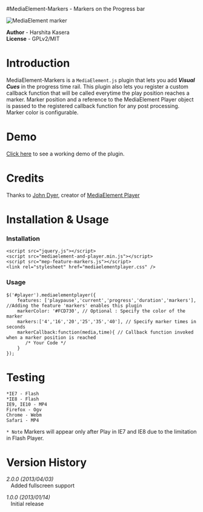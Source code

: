 #MediaElement-Markers - Markers on the Progress bar

![MediaElement marker](https://raw.github.com/hkasera/mediaelement-markers/master/markers.png "Marker")

__Author__   - Harshita Kasera  
__License__   - GPLv2/MIT 


# Introduction

MediaElement-Markers is a <code>MediaElement.js</code> plugin that lets you add ___Visual Cues___ in the progress time rail. This plugin also lets you register a custom callback function that will be called everytime the play position reaches a marker. Marker position and a reference to the MediaElement Player object is passed to the registered callback function for any post processing. Marker color is configurable. 

# Demo
[Click here](http://jsfiddle.net/hkasera/a3dBe/11/) to see a working demo of the plugin.
# Credits

Thanks to [John Dyer](https://github.com/johndyer), creator of [MediaElement Player](http://mediaelementjs.com/)

# Installation & Usage

### Installation
    <script src="jquery.js"></script>
    <script src="mediaelement-and-player.min.js"></script>
    <script src="mep-feature-markers.js"></script>
    <link rel="stylesheet" href="mediaelementplayer.css" />

### Usage
    $('#player').mediaelementplayer({
        features: ['playpause','current','progress','duration','markers'], //Adding the feature 'markers' enables this plugin
        markerColor: '#FCD730', // Optional : Specify the color of the marker
        markers:['4','16','20','25','35','40'], // Specify marker times in seconds 
        markerCallback:function(media,time){ // Callback function invoked when a marker position is reached
           /* Your Code */
        }
    });

# Testing
    *IE7 - Flash 
    *IE8 - Flash
    IE9, IE10 - MP4
    Firefox - Ogv
    Chrome - Webm
    Safari - MP4
    
<code>* Note</code> Markers will appear only after Play in IE7 and IE8 due to the limitation in Flash Player.

# Version History

*2.0.0 (2013/04/03)*    
&nbsp;&nbsp;&nbsp;Added fullscreen support

*1.0.0 (2013/01/14)*    
&nbsp;&nbsp;&nbsp;Initial release


